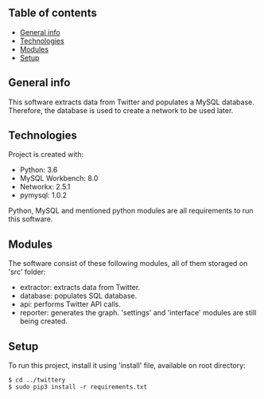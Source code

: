 ## Table of contents
* [General info](#general-info)
* [Technologies](#technologies)
* [Modules](#modules)
* [Setup](#setup)

## General info
This software extracts data from Twitter and populates
a MySQL database. Therefore, the database is used to
create a network to be used later.

## Technologies
Project is created with:
* Python: 3.6
* MySQL Workbench: 8.0
* Networkx: 2.5.1
* pymysql: 1.0.2

Python, MySQL and mentioned python modules are
all requirements to run this software. 

## Modules
The software consist of these following modules,
all of them storaged on 'src' folder:
* extractor: extracts data from Twitter.
* database: populates SQL database.
* api: performs Twitter API calls.
* reporter: generates the graph.
'settings' and 'interface' modules are still
being created.

## Setup
To run this project, install it using 'install'
file, available on root directory:

```
$ cd ../twittery
$ sudo pip3 install -r requirements.txt